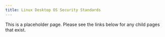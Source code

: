 ```yaml
---
title: Linux Desktop OS Security Standards
---
```


This is a placeholder page. Please see the links below for any child pages that exist.
